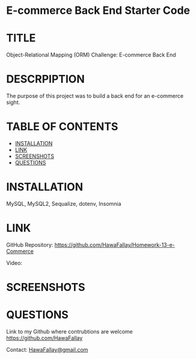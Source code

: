 # E-commerce Back End Starter Code
# TITLE
Object-Relational Mapping (ORM) Challenge: E-commerce Back End
# DESCRPIPTION

 The purpose of this project was to build a back end for an e-commerce sight.
 # TABLE OF CONTENTS

- [INSTALLATION](#installation)
- [LINK](#link)
- [SCREENSHOTS](#screenshots)
- [QUESTIONS](#questions)

# INSTALLATION
MySQL, MySQL2, Sequalize, dotenv, Insomnia
# LINK

GitHub Repository: https://github.com/HawaFallay/Homework-13-e-Commerce

Video:
# SCREENSHOTS

# QUESTIONS

Link to my Github where contrubtions are welcome
https://github.com/HawaFallay

Contact:
HawaFallay@gmail.com
